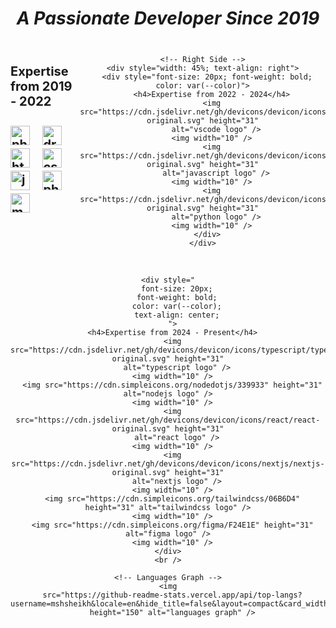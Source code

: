 <div align="center">
  <!-- Title Section -->
  <div style="
      font-size: 24px;
      font-weight: bold;
      color: var(--color);
      text-align: center;
    ">
    <h3><i>A Passionate Developer Since 2019</i></h3>
  </div>

  <div style="
      display: flex;
      justify-content: space-between;
      align-items: flex-start;
    ">
    <!-- Left Side -->
    <div style="width: 45%; text-align: left">
      <div style="font-size: 20px; font-weight: bold; color: var(--color)">
        <h4>Expertise from 2019 - 2022</h4>
        <img src="https://cdn.jsdelivr.net/gh/devicons/devicon/icons/photoshop/photoshop-line.svg" height="31"
          alt="photoshop logo" />
        <img width="10" />
        <img src="https://cdn.jsdelivr.net/gh/devicons/devicon/icons/dreamweaver/dreamweaver-plain.svg" height="31"
          alt="dreamweaver logo" />
        <img width="10" />
        <img src="https://cdn.jsdelivr.net/gh/devicons/devicon/icons/html5/html5-original.svg" height="31"
          alt="html5 logo" />
        <img width="10" />
        <img src="https://cdn.jsdelivr.net/gh/devicons/devicon/icons/css3/css3-original.svg" height="31"
          alt="css3 logo" />
        <img width="10" />
        <img src="https://cdn.jsdelivr.net/gh/devicons/devicon/icons/jquery/jquery-original.svg" height="31"
          alt="jquery logo" />
        <img width="10" />
        <img src="https://cdn.jsdelivr.net/gh/devicons/devicon/icons/php/php-original.svg" height="31" alt="php logo" />
        <img width="10" />
        <img src="https://cdn.jsdelivr.net/gh/devicons/devicon/icons/mysql/mysql-original.svg" height="31"
          alt="mysql logo" />
        <img width="10" />
      </div>
    </div>

    <!-- Right Side -->
    <div style="width: 45%; text-align: right">
      <div style="font-size: 20px; font-weight: bold; color: var(--color)">
        <h4>Expertise from 2022 - 2024</h4>
        <img src="https://cdn.jsdelivr.net/gh/devicons/devicon/icons/vscode/vscode-original.svg" height="31"
          alt="vscode logo" />
        <img width="10" />
        <img src="https://cdn.jsdelivr.net/gh/devicons/devicon/icons/javascript/javascript-original.svg" height="31"
          alt="javascript logo" />
        <img width="10" />
        <img src="https://cdn.jsdelivr.net/gh/devicons/devicon/icons/python/python-original.svg" height="31"
          alt="python logo" />
        <img width="10" />
      </div>
    </div>
  </div>

  <!-- Center Section -->
  <div align="center">
    <br clear="both" />

    <div style="
        font-size: 20px;
        font-weight: bold;
        color: var(--color);
        text-align: center;
      ">
      <h4>Expertise from 2024 - Present</h4>
      <img src="https://cdn.jsdelivr.net/gh/devicons/devicon/icons/typescript/typescript-original.svg" height="31"
        alt="typescript logo" />
      <img width="10" />
      <img src="https://cdn.simpleicons.org/nodedotjs/339933" height="31" alt="nodejs logo" />
      <img width="10" />
      <img src="https://cdn.jsdelivr.net/gh/devicons/devicon/icons/react/react-original.svg" height="31"
        alt="react logo" />
      <img width="10" />
      <img src="https://cdn.jsdelivr.net/gh/devicons/devicon/icons/nextjs/nextjs-original.svg" height="31"
        alt="nextjs logo" />
      <img width="10" />
      <img src="https://cdn.simpleicons.org/tailwindcss/06B6D4" height="31" alt="tailwindcss logo" />
      <img width="10" />
      <img src="https://cdn.simpleicons.org/figma/F24E1E" height="31" alt="figma logo" />
      <img width="10" />
    </div>
    <br />

    <!-- Languages Graph -->
    <img
      src="https://github-readme-stats.vercel.app/api/top-langs?username=mshsheikh&locale=en&hide_title=false&layout=compact&card_width=320&langs_count=5&theme=dracula&hide_border=false"
      height="150" alt="languages graph" />
  </div>
  <br clear="both" />
</div>
